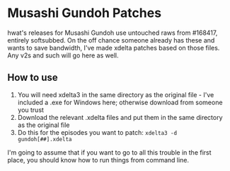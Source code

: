 # Musashi Gundoh Patches

hwat's releases for Musashi Gundoh use untouched raws from #168417, entirely softsubbed. On the off chance someone already has these and wants to save bandwidth, I've made xdelta patches based on those files. Any v2s and such will go here as well.

## How to use

  1. You will need xdelta3 in the same directory as the original file - I've included a .exe for Windows here; otherwise download from someone you trust
  2. Download the relevant .xdelta files and put them in the same directory as the original file
  3. Do this for the episodes you want to patch: ``xdelta3 -d gundoh[##].xdelta``
  
I'm going to assume that if you want to go to all this trouble in the first place, you should know how to run things from command line.
